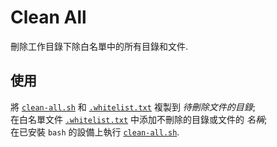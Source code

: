 # Clean All

刪除工作目錄下除白名單中的所有目錄和文件.

## 使用

將 [`clean-all.sh`] 和 [`.whitelist.txt`] 複製到 _待刪除文件的目錄_;  
在白名單文件 [`.whitelist.txt`] 中添加不刪除的目錄或文件的 _名稱_;  
在已安裝 `bash` 的設備上執行 [`clean-all.sh`].

[`clean-all.sh`]: clean-all.sh
[`.whitelist.txt`]: .whitelist.txt
